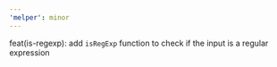 ```yaml
---
'melper': minor
---
```


feat(is-regexp): add `isRegExp` function to check if the input is a regular expression
